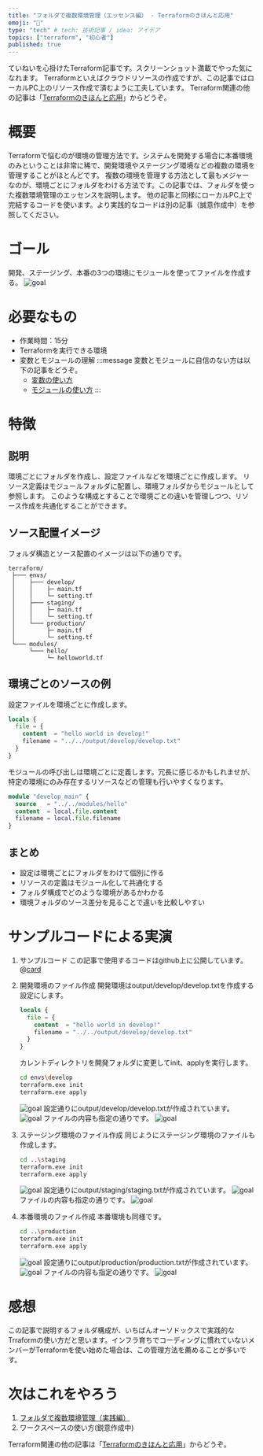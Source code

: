 ```yaml
---
title: "フォルダで複数環境管理（エッセンス編） - Terraformのきほんと応用"
emoji: "🐣"
type: "tech" # tech: 技術記事 / idea: アイデア
topics: ["terraform", "初心者"]
published: true
---
```

ていねいを心掛けたTerraform記事です。スクリーンショット満載でやった気になれます。
Terraformといえばクラウドリソースの作成ですが、この記事ではローカルPC上のリソース作成で済むように工夫しています。
Terraform関連の他の記事は「[Terraformのきほんと応用](https://zenn.dev/sway/articles/terraform_index_list)」からどうぞ。

# 概要
Terraformで悩むのが環境の管理方法です。システムを開発する場合に本番環境のみということは非常に稀で、開発環境やステージング環境などの複数の環境を管理することがほとんどです。
複数の環境を管理する方法として最もメジャーなのが、環境ごとにフォルダをわける方法です。この記事では、フォルダを使った複数環境管理のエッセンスを説明します。
他の記事と同様にローカルPC上で完結するコードを使います。より実践的なコードは別の記事（誠意作成中）を参照してください。

# ゴール
開発、ステージング、本番の3つの環境にモジュールを使ってファイルを作成する。
![goal](/images/terraform_biginner_envbyfolder/terraform_biginner_envbyfolder_goal.jpg)

# 必要なもの
- 作業時間：15分
- Terraformを実行できる環境
- 変数とモジュールの理解
   :::message
   変数とモジュールに自信のない方は以下の記事をどうぞ。
   - [変数の使い方](https://zenn.dev/sway/articles/terraform_biginner_varliable)
   - [モジュールの使い方](https://zenn.dev/sway/articles/terraform_biginner_modules)
   :::

# 特徴
## 説明
環境ごとにフォルダを作成し、設定ファイルなどを環境ごとに作成します。
リソース定義はモジュールフォルダに配置し、環境フォルダからモジュールとして参照します。
このような構成とすることで環境ごとの違いを管理しつつ、リソース作成を共通化することができます。

## ソース配置イメージ
フォルダ構造とソース配置のイメージは以下の通りです。
```
terraform/
 ├─── envs/
 │    ├─── develop/
 │    │    ├─ main.tf
 │    │    └─ setting.tf
 │    ├─── staging/
 │    │    ├─ main.tf
 │    │    └─ setting.tf
 │    └─── production/
 │         ├─ main.tf
 │         └─ setting.tf
 └─── modules/
      └─── hello/
           └─ helloworld.tf
```

## 環境ごとのソースの例
設定ファイルを環境ごとに作成します。
```hcl:envs/develop/setting.tf
locals {
  file = {
    content  = "hello world in develop!"
    filename = "../../output/develop/develop.txt"
  }
}
```
モジュールの呼び出しは環境ごとに定義します。冗長に感じるかもしれませが、特定の環境にのみ存在するリソースなどの管理も行いやすくなります。
```hcl:envs/develop/main.tf
module "develop_main" {
  source   = "../../modules/hello"
  content  = local.file.content
  filename = local.file.filename
}
```

## まとめ
- 設定は環境ごとにフォルダをわけて個別に作る
- リソースの定義はモジュール化して共通化する
- フォルダ構成でどのような環境があるかわかる
- 環境フォルダのソース差分を見ることで違いを比較しやすい

# サンプルコードによる実演

1. サンプルコード
   この記事で使用するコードはgithub上に公開しています。
   @[card](https://github.com/sway11466/zenn/tree/main/sample_codes/terraform_biginner_envbyfolder)

1. 開発環境のファイル作成
   開発環境はoutput/develop/develop.txtを作成する設定にします。
   ```hcl:envs/develop/setting.tf
   locals {
     file = {
       content  = "hello world in develop!"
       filename = "../../output/develop/develop.txt"
     }
   }
   ```
   カレントディレクトリを開発フォルダに変更してinit、applyを実行します。
   ```bash
   cd envs\develop
   terraform.exe init
   terraform.exe apply
   ```
   ![goal](/images/terraform_biginner_envbyfolder/terraform_biginner_envbyfolder_tutorial_01.jpg)
   設定通りにoutput/develop/develop.txtが作成されています。
   ![goal](/images/terraform_biginner_envbyfolder/terraform_biginner_envbyfolder_tutorial_02.jpg)
   ファイルの内容も指定の通りです。
   ![goal](/images/terraform_biginner_envbyfolder/terraform_biginner_envbyfolder_tutorial_03.jpg)

1. ステージング環境のファイル作成
   同じようにステージング環境のファイルも作成します。
   ```bash
   cd ..\staging
   terraform.exe init
   terraform.exe apply
   ```
   ![goal](/images/terraform_biginner_envbyfolder/terraform_biginner_envbyfolder_tutorial_04.jpg)
   設定通りにoutput/staging/staging.txtが作成されています。
   ![goal](/images/terraform_biginner_envbyfolder/terraform_biginner_envbyfolder_tutorial_05.jpg)
   ファイルの内容も指定の通りです。
   ![goal](/images/terraform_biginner_envbyfolder/terraform_biginner_envbyfolder_tutorial_06.jpg)

1. 本番環境のファイル作成
   本番環境も同様です。
   ```bash
   cd ..\production
   terraform.exe init
   terraform.exe apply
   ```
   ![goal](/images/terraform_biginner_envbyfolder/terraform_biginner_envbyfolder_tutorial_07.jpg)
   設定通りにoutput/production/production.txtが作成されています。
   ![goal](/images/terraform_biginner_envbyfolder/terraform_biginner_envbyfolder_tutorial_08.jpg)
   ファイルの内容も指定の通りです。
   ![goal](/images/terraform_biginner_envbyfolder/terraform_biginner_envbyfolder_tutorial_09.jpg)

# 感想
この記事で説明するフォルダ構成が、いちばんオーソドックスで実践的なTrraformの使い方だと思います。インフラ育ちでコーディングに慣れていないメンバーがTerraformを使い始めた場合は、この管理方法を薦めることが多いです。

# 次はこれをやろう
1. [フォルダで複数環境管理（実践編）](https://zenn.dev/sway/articles/terraform_codebase_wordpress_envbyfolder)
1. ワークスペースの使い方(鋭意作成中)

Terraform関連の他の記事は「[Terraformのきほんと応用](https://zenn.dev/sway/articles/terraform_index_list)」からどうぞ。
